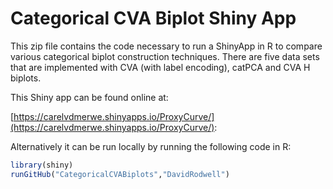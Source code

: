 # Categorical CVA Biplot Shiny App

This zip file contains the code necessary to run a ShinyApp in R to compare various categorical biplot construction techniques. There are five data sets that are implemented with CVA (with label encoding), catPCA and CVA H biplots.

This Shiny app can be found online at:

[https://carelvdmerwe.shinyapps.io/ProxyCurve/](https://carelvdmerwe.shinyapps.io/ProxyCurve/):

Alternatively it can be run locally by running the following code in R:

```R
library(shiny)
runGitHub("CategoricalCVABiplots","DavidRodwell")
```
